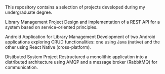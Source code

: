 This repository contains a selection of projects developed during my undergraduate degree.

Library Management Project
  Design and implementation of a REST API for a system based on service-oriented principles.

Android Application for Library Management
  Development of two Android applications exploring CRUD functionalities: one using Java (native) and the other using React Native (cross-platform).
  
Distibuted System Project
  Restructured a monolithic application into a distributed architecture using AMQP and a message broker (RabbitMQ) for communication.
